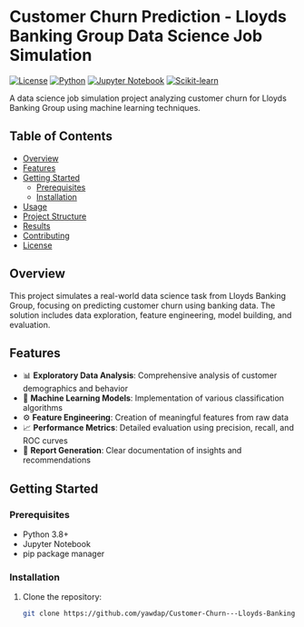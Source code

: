 # Customer Churn Prediction - Lloyds Banking Group Data Science Job Simulation

[![License](https://img.shields.io/badge/License-MIT-blue.svg)](https://opensource.org/licenses/MIT)
[![Python](https://img.shields.io/badge/Python-3.8%2B-blue)](https://www.python.org/)
[![Jupyter Notebook](https://img.shields.io/badge/Jupyter-Notebook-orange)](https://jupyter.org/)
[![Scikit-learn](https://img.shields.io/badge/Scikit--Learn-1.0%2B-blue)](https://scikit-learn.org/)

A data science job simulation project analyzing customer churn for Lloyds Banking Group using machine learning techniques.

## Table of Contents
- [Overview](#overview)
- [Features](#features)
- [Getting Started](#getting-started)
  - [Prerequisites](#prerequisites)
  - [Installation](#installation)
- [Usage](#usage)
- [Project Structure](#project-structure)
- [Results](#results)
- [Contributing](#contributing)
- [License](#license)

## Overview

This project simulates a real-world data science task from Lloyds Banking Group, focusing on predicting customer churn using banking data. The solution includes data exploration, feature engineering, model building, and evaluation.

## Features

- 📊 **Exploratory Data Analysis**: Comprehensive analysis of customer demographics and behavior
- 🤖 **Machine Learning Models**: Implementation of various classification algorithms
- ⚙️ **Feature Engineering**: Creation of meaningful features from raw data
- 📈 **Performance Metrics**: Detailed evaluation using precision, recall, and ROC curves
- 📝 **Report Generation**: Clear documentation of insights and recommendations

## Getting Started

### Prerequisites

- Python 3.8+
- Jupyter Notebook
- pip package manager

### Installation

1. Clone the repository:
   ```bash
   git clone https://github.com/yawdap/Customer-Churn---Lloyds-Banking-Group-Data-Science-Job-Simulation.git
